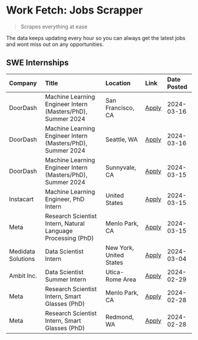 # Work Fetch: Jobs Scrapper
> Scrapes everything at ease

The data keeps updating every hour so you can always get the latest jobs and wont miss out on any opportunities.

## SWE Internships
<!--START_SECTION:workfetch-->
| Company            | Title                                                        | Location                | Link                                                                                                                                                                                                                                                                       | Date Posted   |
|:-------------------|:-------------------------------------------------------------|:------------------------|:---------------------------------------------------------------------------------------------------------------------------------------------------------------------------------------------------------------------------------------------------------------------------|:--------------|
| DoorDash           | Machine Learning Engineer Intern (Masters/PhD), Summer 2024  | San Francisco, CA       | [Apply](https://www.linkedin.com/jobs/view/machine-learning-engineer-intern-masters-phd-summer-2024-at-doordash-3736457737?position=3&pageNum=0&refId=vobB83IzeIQ%2BjbWPQPWuiw%3D%3D&trackingId=hoIa6T%2B1z%2BoIEkfVwi9yYA%3D%3D&trk=public_jobs_jserp-result_search-card) | 2024-03-16    |
| DoorDash           | Machine Learning Engineer Intern (Masters/PhD), Summer 2024  | Seattle, WA             | [Apply](https://www.linkedin.com/jobs/view/machine-learning-engineer-intern-masters-phd-summer-2024-at-doordash-3736455966?position=9&pageNum=0&refId=vobB83IzeIQ%2BjbWPQPWuiw%3D%3D&trackingId=S9sGyH5BQPe%2FLCGj0yED2A%3D%3D&trk=public_jobs_jserp-result_search-card)   | 2024-03-16    |
| DoorDash           | Machine Learning Engineer Intern (Masters/PhD), Summer 2024  | Sunnyvale, CA           | [Apply](https://www.linkedin.com/jobs/view/machine-learning-engineer-intern-masters-phd-summer-2024-at-doordash-3736454973?position=2&pageNum=0&refId=vobB83IzeIQ%2BjbWPQPWuiw%3D%3D&trackingId=TAB%2FGNAmr8h4tR%2BneksYfQ%3D%3D&trk=public_jobs_jserp-result_search-card) | 2024-03-15    |
| Instacart          | Machine Learning Engineer, PhD Intern                        | United States           | [Apply](https://www.linkedin.com/jobs/view/machine-learning-engineer-phd-intern-at-instacart-3815634369?position=4&pageNum=0&refId=vobB83IzeIQ%2BjbWPQPWuiw%3D%3D&trackingId=e2TMvtHX%2BjxH8GsZ5Qyc1w%3D%3D&trk=public_jobs_jserp-result_search-card)                      | 2024-03-15    |
| Meta               | Research Scientist Intern, Natural Language Processing (PhD) | Menlo Park, CA          | [Apply](https://www.linkedin.com/jobs/view/research-scientist-intern-natural-language-processing-phd-at-meta-3858718375?position=11&pageNum=0&refId=vobB83IzeIQ%2BjbWPQPWuiw%3D%3D&trackingId=e%2F2ErG9OUVgyYr46BSvtOQ%3D%3D&trk=public_jobs_jserp-result_search-card)     | 2024-03-15    |
| Medidata Solutions | Data Scientist Intern                                        | New York, United States | [Apply](https://www.linkedin.com/jobs/view/data-scientist-intern-at-medidata-solutions-3810253704?position=10&pageNum=0&refId=vobB83IzeIQ%2BjbWPQPWuiw%3D%3D&trackingId=zlh3xN16m3nT5%2BXZBFih9Q%3D%3D&trk=public_jobs_jserp-result_search-card)                           | 2024-03-04    |
| Ambit Inc.         | Data Scientist Summer Intern                                 | Utica-Rome Area         | [Apply](https://www.linkedin.com/jobs/view/data-scientist-summer-intern-at-ambit-inc-3843121918?position=5&pageNum=0&refId=vobB83IzeIQ%2BjbWPQPWuiw%3D%3D&trackingId=8Y6jAtdzZ0T1%2FnQYvmqe6A%3D%3D&trk=public_jobs_jserp-result_search-card)                              | 2024-02-29    |
| Meta               | Research Scientist Intern, Smart Glasses (PhD)               | Menlo Park, CA          | [Apply](https://www.linkedin.com/jobs/view/research-scientist-intern-smart-glasses-phd-at-meta-3811308332?position=7&pageNum=0&refId=vobB83IzeIQ%2BjbWPQPWuiw%3D%3D&trackingId=Br%2F94GWPs3r7G4I3EP4%2Ffg%3D%3D&trk=public_jobs_jserp-result_search-card)                  | 2024-02-28    |
| Meta               | Research Scientist Intern, Smart Glasses (PhD)               | Redmond, WA             | [Apply](https://www.linkedin.com/jobs/view/research-scientist-intern-smart-glasses-phd-at-meta-3811304794?position=8&pageNum=0&refId=vobB83IzeIQ%2BjbWPQPWuiw%3D%3D&trackingId=oBaUzXa2w6ku9bqGCFzrig%3D%3D&trk=public_jobs_jserp-result_search-card)                      | 2024-02-28    |
<!--END_SECTION:workfetch-->
